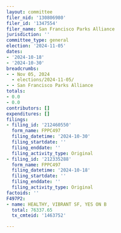```yaml
---
layout: committee
filer_nid: '130806980'
filer_id: '1347554'
filer_name: San Francisco Parks Alliance
jurisdiction: ''
committee_type: general
election: '2024-11-05'
dates:
- '2024-10-18'
- '2024-10-30'
breadcrumbs:
- - Nov 05, 2024
  - elections/2024-11-05/
- - San Francisco Parks Alliance
totals:
- 0.0
- 0.0
contributors: []
expenditures: []
filings:
- filing_id: '212460550'
  form_name: FPPC497
  filing_datetime: '2024-10-30'
  filing_startdate: ''
  filing_enddate: ''
  filing_activity_type: Original
- filing_id: '212335288'
  form_name: FPPC497
  filing_datetime: '2024-10-18'
  filing_startdate: ''
  filing_enddate: ''
  filing_activity_type: Original
factoids: ''
F497P2:
- name: HEALTHY, VIBRANT SF, YES ON B
  total: 76337.65
  tx_cmteid: '1463752'

---
```


